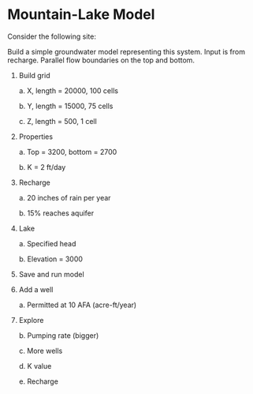 # Mountain-Lake Model


Consider the following site:





Build a simple groundwater model representing this system. Input is from recharge. Parallel flow boundaries on the top and bottom.


1. Build grid

    a. X, length = 20000, 100 cells

    b. Y, length = 15000, 75 cells

    c. Z, length = 500, 1 cell

2. Properties

    a. Top = 3200, bottom = 2700

    b. K = 2 ft/day

3. Recharge

    a. 20 inches of rain per year

    b. 15% reaches aquifer

4. Lake
    
    a. Specified head

    b. Elevation = 3000

5. Save and run model
6. Add a well

    a. Permitted at 10 AFA (acre-ft/year)

7. Explore

    b. Pumping rate (bigger)

    c. More wells

    d. K value

    e. Recharge